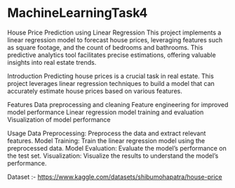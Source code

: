 # MachineLearningTask4
House Price Prediction using Linear Regression
This project implements a linear regression model to forecast house prices, leveraging features such as square footage, and the count of bedrooms and bathrooms. This predictive analytics tool facilitates precise estimations, offering valuable insights into real estate trends.

Introduction
Predicting house prices is a crucial task in real estate. This project leverages linear regression techniques to build a model that can accurately estimate house prices based on various features.

Features
Data preprocessing and cleaning
Feature engineering for improved model performance
Linear regression model training and evaluation
Visualization of model performance

Usage
Data Preprocessing: Preprocess the data and extract relevant features.
Model Training: Train the linear regression model using the preprocessed data.
Model Evaluation: Evaluate the model’s performance on the test set.
Visualization: Visualize the results to understand the model’s performance.

Dataset :- https://www.kaggle.com/datasets/shibumohapatra/house-price
